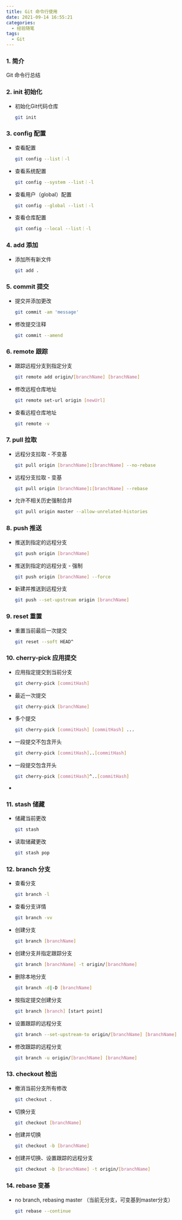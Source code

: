 ```yaml
---
title: Git 命令行使用
date: 2021-09-14 16:55:21
categories:
  - 经验随笔
tags:
  - Git
---
```


### 1. 简介

Git 命令行总结

<!-- more -->

### 2. init 初始化

- 初始化Git代码仓库

  ```bash
  git init
  ```

### 3. config 配置

- 查看配置

  ```bash
  git config --list｜-l
  ```

- 查看系统配置

  ```bash
  git config --system --list｜-l
  ```

- 查看用户（global）配置

  ```bash
  git config --global --list｜-l
  ```

- 查看仓库配置

  ```bash
  git config --local --list｜-l
  ```

### 4. add 添加

- 添加所有新文件

  ```bash
  git add .
  ```

### 5. commit 提交

- 提交并添加更改

  ```bash
  git commit -am 'message'
  ```

- 修改提交注释

  ```bash
  git commit --amend
  ```

### 6. remote 跟踪

- 跟踪远程分支到指定分支

  ```bash
  git remote add origin/[branchName] [branchName]
  ```

- 修改远程仓库地址

  ```bash
  git remote set-url origin [newUrl]
  ```

- 查看远程仓库地址

  ```bash
  git remote -v
  ```

### 7. pull 拉取

- 远程分支拉取 - 不变基

  ```bash
  git pull origin [branchName]:[branchName] --no-rebase
  ```

- 远程分支拉取 - 变基

  ```bash
  git pull origin [branchName]:[branchName] --rebase
  ```

- 允许不相关历史强制合并

  ```bash
  git pull origin master --allow-unrelated-histories
  ```

### 8. push 推送

- 推送到指定的远程分支

  ```bash
  git push origin [branchName]
  ```

- 推送到指定的远程分支 - 强制

  ```bash
  git push origin [branchName] --force
  ```

- 新建并推送到远程分支

  ```bash
  git push --set-upstream origin [branchName]
  ```

### 9. reset 重置

- 重置当前最后一次提交

  ```bash
  git reset --soft HEAD^
  ```

### 10. cherry-pick 应用提交

- 应用指定提交到当前分支

  ```bash
  git cherry-pick [commitHash]
  ```

- 最近一次提交

  ```bash
  git cherry-pick [branchName]
  ```

- 多个提交

  ```bash
  git cherry-pick [commitHash] [commitHash] ...
  ```

- 一段提交不包含开头

  ```bash
  git cherry-pick [commitHash]..[commitHash]
  ```

- 一段提交包含开头

  ```bash
  git cherry-pick [commitHash]^..[commitHash]
  ```

-

### 11. stash 储藏

- 储藏当前更改

  ```bash
  git stash
  ```

- 读取储藏更改

  ```bash
  git stash pop
  ```

### 12. branch 分支

- 查看分支

  ```bash list
  git branch -l
  ```

- 查看分支详情

  ```bash
  git branch -vv
  ```

- 创建分支

  ```bash
  git branch [branchName]
  ```

- 创建分支并指定跟踪分支

  ```bash
  git branch [branchName] -t origin/[branchName]
  ```

- 删除本地分支

  ```bash
  git branch -d|-D [branchName]
  ```

- 按指定提交创建分支

  ```bash
  git branch [branch] [start point]
  ```

- 设置跟踪的远程分支

  ```bash
  git branch --set-upstream-to origin/[branchName] [branchName]
  ```

- 修改跟踪的远程分支

  ```bash
  git branch -u origin/[branchName] [branchName]
  ```

### 13. checkout 检出

- 撤消当前分支所有修改

  ```bash
  git checkout .
  ```

- 切换分支

  ```bash
  git checkout [branchName]
  ```

- 创建并切换

  ```bash
  git checkout -b [branchName]
  ```

- 创建并切换、设置跟踪的远程分支

  ```bash
  git checkout -b [branchName] -t origin/[branchName]
  ```

### 14. rebase 变基

- no branch, rebasing master （当前无分支，可变基到master分支）

  ```bash
  git rebase --continue
  ```
